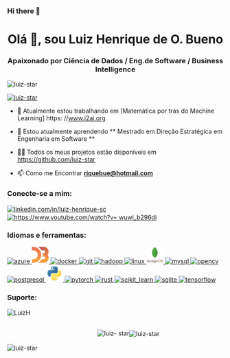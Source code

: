 ### Hi there 👋

<h1 align = "center"> Olá 👋, sou Luiz Henrique de O. Bueno </h1>
<h3 align = "center"> Apaixonado por Ciência de Dados / Eng.de Software / Business Intelligence </h3>

<img src = "https://komarev.com/ghpvc/?username=luiz-star&label=Profile%20views&color=0e75b6&style=flat" alt = "luiz-star" /> </p>

<p align = "left"> <a href="https://github.com/ryo-ma/github-profile-trophy"> <img src = "https://github-profile-trophy.vercel.app /? username = luiz-star " alt = " luiz-star "/> </a> </p>

- 🔭 Atualmente estou trabalhando em [Matemática por trás do Machine Learning] https: //www.i2ai.org 

- 🌱 Estou atualmente aprendendo ** Mestrado em Direção Estratégica em Engenharia em Software **

- 👨‍💻 Todos os meus projetos estão disponíveis em https://github.com/luiz-star

- 📫 Como me Encontrar **riquebue@hotmail.com**

<h3 align = "left"> Conecte-se a mim: </h3>
<p align = "left"> 
<a href = "https://linkedin.com/in/linkedin.com/in/luiz-henrique-sc" target = "blank" > <img align = "center" src = "https://raw.githubusercontent.com/rahuldkjain/github-profile-readme-generator/master/src/images/icons/Social/linked-in -alt.svg" alt = "linkedin.com/in/luiz-henrique-sc" height = "30" width = "40" /> </a>
<a href= "https://youtu.be/J0vFuu9Cb8A" target= "blank" > <img align = "center" src = "https : //raw.githubusercontent.com/rahuldkjain/github-profile-readme-generator/master/src/images/icons/Social/youtube.svg" alt = "https://www.youtube.com/watch?v= wuwi_b296di" height = "30" width = "40" /> </a>
</p>

<h3 align =" left "> Idiomas e ferramentas: </h3>
<p align = "left"> <a href="https://azure.microsoft.com/en-in/"target="_blank"> <img src = "https://www.vectorlogo.zone/logos /microsoft_azure/microsoft_azure-icon.svg" alt = "azure" width = "40" height = "40" /> </a> 
<a href="https://d3js.org/" target="_blank"> <img src = "https://raw.githubusercontent.com/devicons/devicon/master/icons/d3js/d3js-original.svg" alt = "d3js" width = "40" height = "40" /> </ a> 
<a href="https://www.docker.com/" target="_blank"> <img src = "https://raw.githubusercontent.com/devicons/devicon/master/icons/docker/docker -original-wordmark.svg" alt = "docker" width = "40" height = "40" /> </a> 
<a href="https://git-scm.com/" target="_blank"> <img src = "https: //www.vectorlogo.zone/logos/git-scm/git-scm-icon.svg" alt = "git" width = "40" height = "40"/> </a> 
<a href =" https: //hadoop.apache.org/ "target=" _ blank "> <img src ="https://www.vectorlogo.zone/logos/apache_hadoop/apache_hadoop-icon.svg" alt = "hadoop" width = "40" height = "40" /> </a> 
<a href="https://www.linux.org/" target="_blank"> <img src = "https: //raw.githubusercontent.com / devicons / devicon / master / icons / linux / linux-original.svg " alt = "linux" width = "40" height = "40" /> </a> 
<a href ="https: // www. mongodb.com/" target=" _ blank "> <img src ="https://raw.githubusercontent.com/devicons/devicon/master/icons/mongodb/mongodb-original-wordmark.svg" alt = "mongodb" largura = "40" height = "40" /> </a> 
<a href="https://www.mysql.com/" target ="_blank"> <img src = "https: //raw.githubusercontent. com / devicons / devicon / master / icons / mysql / mysql-original-wordmark.svg" alt = "mysql" width = "40" height = "40" /> </a> 
<a href =" https: // opencv.org/ "target= "_ blank"> <img src = "https://www.vectorlogo.zone/logos/opencv/opencv-icon.svg" alt = "opencv" width = "40" height = "40" /> </ a> 
<a href="https://www.postgresql.org" target="_blank"> <img src = "https://raw.githubusercontent.com/devicons/devicon/master/icons/postgresql/postgresql- original-wordmark.svg" alt = "postgresql" width = "40"height = "40" /> </a> 
<a href="https://www.python.org" target="_blank"> <img src = "https://raw.githubusercontent.com/devicons/devicon/master/icons/python/python-original.svg" alt = "python" width = "40" height = "40" /> </a> 
<a href="https://pytorch.org/" target="_blank"> <img src = "https://www.vectorlogo.zone/logos/pytorch/pytorch-icon.svg" alt = "pytorch" width = "40" height = "40" /> </a> 
<a href="https://www.rust-lang.org" target ="_blank"> <img src = "https: // raw. githubusercontent.com/devicons/devicon/master/icons/rust/rust-plain.svg"alt = "rust" width = "40" height = "40" /> </a> 
<a href ="https: // scikit-learn.org/" target =" _ blank "> <img src ="https://upload.wikimedia.org/wikipedia/commons/0/05/Scikit_learn_logo_small.svg" alt = "scikit_learn" width = "40" altura = "40" /> </a> 
<a href="https://www.sqlite.org/" target="_blank"> <img src ="https://www.vectorlogo.zone/logos/sqlite/sqlite -icon.svg" alt = "sqlite" width = "40"  height = "40" /> </a> 
<a href="https://www.tensorflow.org" target="_blank"> <img src = "https: //www.vectorlogo. zone / logos / tensorflow / tensorflow-icon.svg" alt = "tensorflow" width = "40" height = "40" /> </a> </p>

<h3 align = "left"> Suporte: </h3>
<p> <a href="https://www.buymeacoffee.com/LuizH"> <img align = "left" src = "https: // cdn .buymeacoffee.com / buttons / v2 / default-yellow.png "height =" 50 "width =" 210 "alt =" LuizH "/> </a> </p> <br> <br>

<p> <img align = "left" src = "https://github-readme-stats.vercel.app/api/top-langs?username=luiz-star&show_icons=true&locale=en&layout=compact" alt = "luiz- star" /> </p>

<p> <img align = "center" src = "https://github-readme-stats.vercel.app/api?username=luiz-star&show_icons=true&locale=en" alt = "luiz-star" /> </p>

<p> <img align = "center" src = "https://github-readme-streak-stats.herokuapp.com/?user=luiz-star&" alt = "luiz-star" /> </p>

